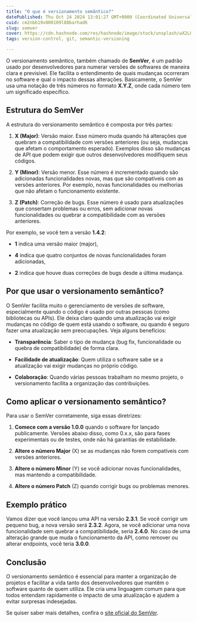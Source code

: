 ```yaml
---
title: "O que é versionamento semântico?"
datePublished: Thu Oct 24 2024 13:01:27 GMT+0000 (Coordinated Universal Time)
cuid: cm2nbb19v000109l88barhad6
slug: semver
cover: https://cdn.hashnode.com/res/hashnode/image/stock/unsplash/wX2L8L-fGeA/upload/e2d95e9397f323c7f9a39fb96e9b7101.jpeg
tags: version-control, git, semantic-versioning

---
```


O versionamento semântico, também chamado de **SemVer**, é um padrão usado por desenvolvedores para numerar versões de softwares de maneira clara e previsível. Ele facilita o entendimento de quais mudanças ocorreram no software e qual o impacto dessas alterações. Basicamente, o SemVer usa uma notação de três números no formato **X.Y.Z**, onde cada número tem um significado específico.

## Estrutura do SemVer

A estrutura do versionamento semântico é composta por três partes:

1. **X (Major)**: Versão maior. Esse número muda quando há alterações que quebram a compatibilidade com versões anteriores (ou seja, mudanças que afetam o comportamento esperado). Exemplos disso são mudanças de API que podem exigir que outros desenvolvedores modifiquem seus códigos.
    
2. **Y (Minor)**: Versão menor. Esse número é incrementado quando são adicionadas funcionalidades novas, mas que são compatíveis com as versões anteriores. Por exemplo, novas funcionalidades ou melhorias que não afetam o funcionamento existente.
    
3. **Z (Patch)**: Correção de bugs. Esse número é usado para atualizações que consertam problemas ou erros, sem adicionar novas funcionalidades ou quebrar a compatibilidade com as versões anteriores.
    

Por exemplo, se você tem a versão **1.4.2**:

* **1** indica uma versão maior (major),
    
* **4** indica que quatro conjuntos de novas funcionalidades foram adicionadas,
    
* **2** indica que houve duas correções de bugs desde a última mudança.
    

## Por que usar o versionamento semântico?

O SemVer facilita muito o gerenciamento de versões de software, especialmente quando o código é usado por outras pessoas (como bibliotecas ou APIs). Ele deixa claro quando uma atualização vai exigir mudanças no código de quem está usando o software, ou quando é seguro fazer uma atualização sem preocupações. Veja alguns benefícios:

* **Transparência**: Saber o tipo de mudança (bug fix, funcionalidade ou quebra de compatibilidade) de forma clara.
    
* **Facilidade de atualização**: Quem utiliza o software sabe se a atualização vai exigir mudanças no próprio código.
    
* **Colaboração**: Quando várias pessoas trabalham no mesmo projeto, o versionamento facilita a organização das contribuições.
    

## Como aplicar o versionamento semântico?

Para usar o SemVer corretamente, siga essas diretrizes:

1. **Comece com a versão 1.0.0** quando o software for lançado publicamente. Versões abaixo disso, como 0.x.x, são para fases experimentais ou de testes, onde não há garantias de estabilidade.
    
2. **Altere o número Major** (X) se as mudanças não forem compatíveis com versões anteriores.
    
3. **Altere o número Minor** (Y) se você adicionar novas funcionalidades, mas mantendo a compatibilidade.
    
4. **Altere o número Patch** (Z) quando corrigir bugs ou problemas menores.
    

## Exemplo prático

Vamos dizer que você lançou uma API na versão **2.3.1**. Se você corrigir um pequeno bug, a nova versão será **2.3.2**. Agora, se você adicionar uma nova funcionalidade sem quebrar a compatibilidade, seria **2.4.0**. No caso de uma alteração grande que muda o funcionamento da API, como remover ou alterar endpoints, você teria **3.0.0**.

## Conclusão

O versionamento semântico é essencial para manter a organização de projetos e facilitar a vida tanto dos desenvolvedores que mantêm o software quanto de quem utiliza. Ele cria uma linguagem comum para que todos entendam rapidamente o impacto de uma atualização e ajudem a evitar surpresas indesejadas.

Se quiser saber mais detalhes, confira o [site oficial do SemVer](https://semver.org/).